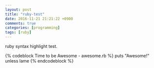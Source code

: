 ```yaml
---
layout: post
title: "ruby-test"
date: 2016-11-21 21:21:22 +0900
comments: true
categories: [programming]
tags: [ruby]
---
```


ruby syntax highlight test.

{% codeblock Time to be Awesome - awesome.rb %}
puts "Awesome!" unless lame
{% endcodeblock %}
